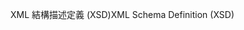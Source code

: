<span data-ttu-id="340aa-101">XML 結構描述定義 (XSD)</span><span class="sxs-lookup"><span data-stu-id="340aa-101">XML Schema Definition (XSD)</span></span>